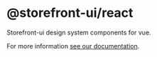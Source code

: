 # @storefront-ui/react

Storefront-ui design system components for vue.

For more information [see our documentation](https://docs.storefrontui.io/v2/).
